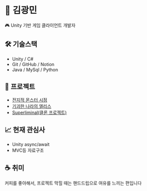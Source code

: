 # 👋 김광민
🎮 Unity 기반 게임 클라이언트 개발자

## 🛠 기술스택
- Unity / C#
- Git / GitHub / Notion
- Java / MySql / Python

## 📂 프로젝트
- [전지적 몬스터 시점](https://github.com/WingRider2/CodeLike)
- [기괴한 나라의 엘리스](https://github.com/WingRider2/WonderLand_Clone)
- [Superliminal(클론 프로젝트)](https://github.com/WingRider2/SpartaDungeon)
## 📈 현재 관심사
- Unity async/await
- MVC등 자료구조

## ☕ 취미
커피를 좋아해서, 프로젝트 막힐 때는 핸드드립으로 여유를 느끼는 편입니다

